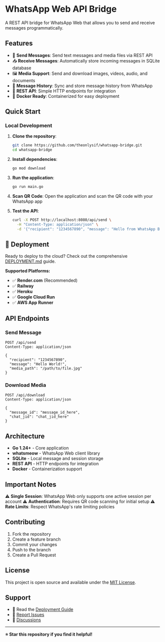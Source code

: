 # WhatsApp Web API Bridge

A REST API bridge for WhatsApp Web that allows you to send and receive messages programmatically.

## Features

- 📱 **Send Messages**: Send text messages and media files via REST API
- 📥 **Receive Messages**: Automatically store incoming messages in SQLite database
- 🖼️ **Media Support**: Send and download images, videos, audio, and documents
- 🔄 **Message History**: Sync and store message history from WhatsApp
- 🔌 **REST API**: Simple HTTP endpoints for integration
- 🐳 **Docker Ready**: Containerized for easy deployment

## Quick Start

### Local Development

1. **Clone the repository**:
   ```bash
   git clone https://github.com/theonlysif/whatsapp-bridge.git
   cd whatsapp-bridge
   ```

2. **Install dependencies**:
   ```bash
   go mod download
   ```

3. **Run the application**:
   ```bash
   go run main.go
   ```

4. **Scan QR Code**: Open the application and scan the QR code with your WhatsApp app

5. **Test the API**:
   ```bash
   curl -X POST http://localhost:8080/api/send \
     -H "Content-Type: application/json" \
     -d '{"recipient": "1234567890", "message": "Hello from WhatsApp Bridge!"}'
   ```

## 🚀 Deployment

Ready to deploy to the cloud? Check out the comprehensive [DEPLOYMENT.md](./DEPLOYMENT.md) guide.

**Supported Platforms:**
- ✅ **Render.com** (Recommended)
- ✅ **Railway** 
- ✅ **Heroku**
- ✅ **Google Cloud Run**
- ✅ **AWS App Runner**

## API Endpoints

### Send Message
```http
POST /api/send
Content-Type: application/json

{
  "recipient": "1234567890",
  "message": "Hello World!",
  "media_path": "/path/to/file.jpg"
}
```

### Download Media
```http
POST /api/download
Content-Type: application/json

{
  "message_id": "message_id_here",
  "chat_jid": "chat_jid_here"
}
```

## Architecture

- **Go 1.24+** - Core application
- **whatsmeow** - WhatsApp Web client library
- **SQLite** - Local message and session storage
- **REST API** - HTTP endpoints for integration
- **Docker** - Containerization support

## Important Notes

⚠️ **Single Session**: WhatsApp Web only supports one active session per account
⚠️ **Authentication**: Requires QR code scanning for initial setup
⚠️ **Rate Limits**: Respect WhatsApp's rate limiting policies

## Contributing

1. Fork the repository
2. Create a feature branch
3. Commit your changes
4. Push to the branch
5. Create a Pull Request

## License

This project is open source and available under the [MIT License](LICENSE).

## Support

- 📖 Read the [Deployment Guide](./DEPLOYMENT.md)
- 🐛 [Report Issues](https://github.com/theonlysif/whatsapp-bridge/issues)
- 💬 [Discussions](https://github.com/theonlysif/whatsapp-bridge/discussions)

---

**⭐ Star this repository if you find it helpful!**